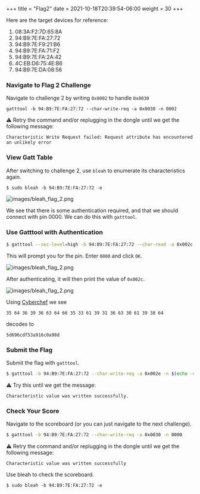 +++
title = "Flag2"
date = 2021-10-18T20:39:54-06:00
weight = 30
+++



Here are the target devices for reference:

1. 08:3A:F2:7D:65:8A
2. 94:B9:7E:FA:27:72
3. 94:B9:7E:F9:21:B6
4. 94:B9:7E:FA:71:F2
5. 94:B9:7E:FA:2A:42
6. 4C:EB:D6:75:4E:B6
7. 94:B9:7E:DA:08:56

### Navigate to Flag 2 Challenge

Navigate to challenge 2 by writing `0x0002` to handle `0x0030`
```
gatttool -b 94:B9:7E:FA:27:72 --char-write-req -a 0x0030 -n 0002
```

⚠️ Retry the command and/or replugging in the dongle until we get the following message:
```
Characteristic Write Request failed: Request attribute has encountered an unlikely error
```

### View Gatt Table

After switching to challenge 2, use `bleah` to enumerate its characteristics again.
```
$ sudo bleah -b 94:B9:7E:FA:27:72 -e
```

![images/bleah_flag_2.png](/static/bleah_flag_2.png)

We see that there is some authentication required, and that we should connect with pin 0000. We can do this with `gatttool`.

### Use Gatttool with Authentication

```bash
$ gatttool --sec-level=high -b 94:B9:7E:FA:27:72 --char-read -a 0x002c
```
This will prompt you for the pin. Enter `0000` and click `OK`.

![images/bleah_flag_2.png](/static/bleah_flag_2.png)

After authenticating, it will then print the value of `0x002c`.

![images/bleah_flag_2.png](/static/bleah_flag_2.png)

Using <a href="https://gchq.github.io/CyberChef/#recipe=From_Hex('Auto')&input=MzUgNjQgMzYgMzkgMzYgNjMgNjQgNjYgMzUgMzMgNjEgMzkgMzEgMzYgNjMgMzAgNjEgMzkgMzggNjQ">Cyberchef</a> we see
```
35 64 36 39 36 63 64 66 35 33 61 39 31 36 63 30 61 39 38 64
```
decodes to
```
5d696cdf53a916c0a98d
```

### Submit the Flag
Submit the flag with `gatttool`.

```bash
$ gatttool -b 94:B9:7E:FA:27:72 --char-write-req -a 0x002e -n $(echo -n "5d696cdf53a916c0a98d" | xxd -ps)
```
⚠️ Try this until we get the message:
```
Characteristic value was written successfully.
```

### Check Your Score

Navigate to the scoreboard (or you can just navigate to the next challenge).

```bash
$ gatttool -b 94:B9:7E:FA:27:72 --char-write-req -a 0x0030 -n 0000
```
⚠️ Retry the command and/or replugging in the dongle until we get the following message:
```
Characteristic value was written successfully
```

Use bleah to check the scoreboard.
```
$ sudo bleah -b 94:B9:7E:FA:27:72 -e
```
